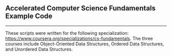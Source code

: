 
## Accelerated Computer Science Fundamentals Example Code

---

These scripts were written for the following specialization: https://www.coursera.org/specializations/cs-fundamentals.
The three courses include Object-Oriented Data Structures, Ordered Data Structures, and Unordered Data Structures. 

